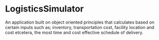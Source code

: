 # LogisticsSimulator
An application built on object oriented principles that calculates based on certain inputs such as; inventory, transportation cost, facility location and cost etcetera, the most time and cost effective schedule of delivery.
